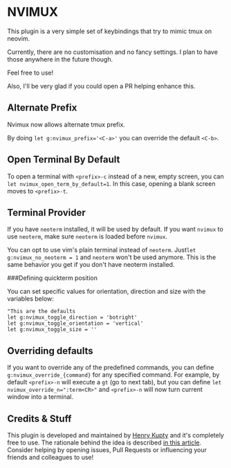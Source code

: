 NVIMUX
======

This plugin is a very simple set of keybindings that try to mimic tmux on neovim.

Currently, there are no customisation and no fancy settings. I plan to have those anywhere in the future though.

Feel free to use!

Also, I'll be very glad if you could open a PR helping enhance this.

Alternate Prefix
----------------

Nvimux now allows alternate tmux prefix.

By doing `let g:nvimux_prefix='<C-a>'` you can override the default `<C-b>`.

Open Terminal By Default
------------------------

To open a terminal with `<prefix>-c` instead of a new, empty screen, you can `let nvimux_open_term_by_default=1`.
In this case, opening a blank screen moves to `<prefix>-t`.

Terminal Provider
-----------------

If you have `neoterm` installed, it will be used by default.
If you want `nvimux` to use `neoterm`, make sure `neoterm` is loaded before `nvimux`.

You can opt to use vim's plain terminal instead of `neoterm`.
Just`let g:nvimux_no_neoterm = 1` and `neoterm` won't be used anymore. This is the same
behavior you get if you don't have neoterm installed.

###Defining quickterm position

You can set specific values for orientation, direction and size with the variables below:

```vim
"This are the defaults
let g:nvimux_toggle_direction = 'botright'
let g:nvimux_toggle_orientation = 'vertical'
let g:nvimux_toggle_size = ''
```

Overriding defaults
-------------------

If you want to override any of the predefined commands, you can define `g:nvimux_override_{command}` for any specified command.
For example, by default `<prefix>-n` will execute a `gt` (go to next tab), but you can define `let nvimux_override_n=":term<CR>"` and
`<prefix>-n` will now turn current window into a terminal.


Credits & Stuff
---------------

This plugin is developed and maintained by [Henry Kupty](http://github.com/hkupty) and it's completely free to use.
The rationale behind the idea is described [in this article](http://hkupty.github.io/2016/Ditching-TMUX/).
Consider helping by opening issues, Pull Requests or influencing your friends and colleagues to use!
